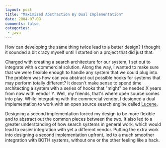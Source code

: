 ```yaml
---
layout: post
title: "Maximized Abstraction By Dual Implementation"
date: 2004-07-09
comments: false
categories:
 - java
---
```


How can developing the same thing twice lead to a better design? I thought it sounded a bit crazy myself until I started on a project that did just that.

   
Charged with creating a search architecture for our system, I set out to integrate with a commercial solution. Along the way, I wanted to make sure that we were flexible enough to handle any system that we could plug into. The problem was how can you abstract out possible hooks for systems that may perform totally different? It doesn't make sense to spend time architecting a system with a series of hooks that "might" be needed X years from now with vendor Y. Well, my friends, that's where open source comes into play. While integrating with the commercial vendor, I designed a dual implementation to work with an open source search engine called [Lucene](http://jakarta.apache.org/lucene).

   
Designing a second implementation forced my design to be more flexible and to abstract out the common pieces between the two. It also led to a greater understanding of how search systems in general work, which would lead to easier integration with yet a different vendor. Putting the extra work into designing a second implementation upfront, led to a much smoother integration with BOTH systems, without one or the other feeling like a hack.

